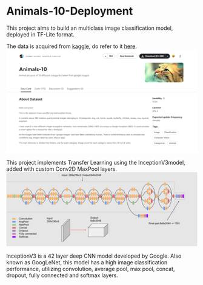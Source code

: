 ﻿# Animals-10-Deployment

This project aims to build an multiclass image classification model, deployed in TF-Lite format.

The data is acquired from [kaggle](https://www.kaggle.com/), do refer to it [here](https://www.kaggle.com/datasets/alessiocorrado99/animals10).
![Cute Cat](Animals-10%20dataset%20preview.png?raw=true "Animals-10")

This project implements Transfer Learning using the InceptionV3model, added with custom Conv2D MaxPool layers. 
![Cute Cat](InceptionV3%20Architecture.png?raw=true "Inception V3 Architecture")

InceptionV3 is a 42 layer deep CNN model developed by Google. 
Also known as GoogLeNet, this model has a high image classification performance, utilizing convolution, average pool, max pool, concat, dropout, fully connected and softmax layers.
